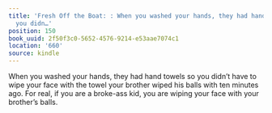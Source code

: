 ```yaml
---
title: 'Fresh Off the Boat: : When you washed your hands, they had hand towels so
  you didn…'
position: 150
book_uuid: 2f50f3c0-5652-4576-9214-e53aae7074c1
location: '660'
source: kindle
---
```


When you washed your hands, they had hand towels so you didn’t have to wipe your face with the towel your brother wiped his balls with ten minutes ago. For real, if you are a broke-ass kid, you are wiping your face with your brother’s balls.